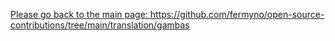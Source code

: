
<a href="https://github.com/fermyno/open-source-contributions/tree/main/translation/gambas">Please go back to the main page: https://github.com/fermyno/open-source-contributions/tree/main/translation/gambas</a>
